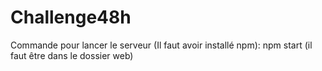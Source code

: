 # Challenge48h

Commande pour lancer le serveur (Il faut avoir installé npm): npm start (il faut être dans le dossier web)